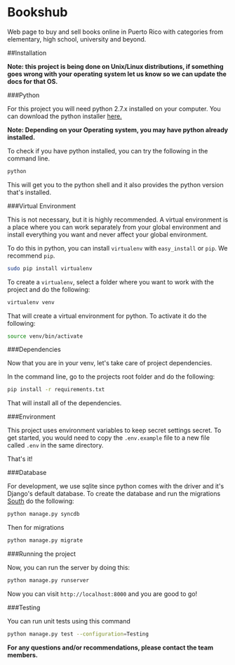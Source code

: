 Bookshub
========

Web page to buy and sell books online in Puerto Rico with categories from elementary, high school, university and beyond.

##Installation

**Note: this project is being done on Unix/Linux distributions, if something goes wrong with your
operating system let us know so we can update the docs for that OS.**

###Python

For this project you will need python 2.7.x installed on your computer.
You can download the python installer [here.](https://www.python.org/downloads/)

**Note: Depending on your Operating system, you may have python already installed.**

To check if you have python installed, you can try the following in the command line.

```bash
python
```

This will get you to the python shell and it also provides the python version that's installed.

###Virtual Environment

This is not necessary, but it is highly recommended. A virtual environment is a place where
you can work separately from your global environment and install everything you want and never
affect your global environment.

To do this in python, you can install `virtualenv` with `easy_install` or `pip`. We recommend `pip`.

```bash
sudo pip install virtualenv
```

To create a `virtualenv`, select a folder where you want to work with the project and do the following:
 
```bash
virtualenv venv
```

That will create a virtual environment for python. To activate it do the following:

```bash
source venv/bin/activate
```

###Dependencies

Now that you are in your venv, let's take care of project dependencies.

In the command line, go to the projects root folder and do the following:

```bash
pip install -r requirements.txt
```

That will install all of the dependencies.

###Environment

This project uses environment variables to keep secret settings secret. To get started, you would need to copy the `.env.example` file to a new file called `.env` in the same directory.

That's it!

###Database

For development, we use sqlite since python comes with the driver and it's Django's default database.
To create the database and run the migrations [South](https://godjango.com/3-introduction-to-south-migrations/) do the following:

```bash
python manage.py syncdb
```

Then for migrations

```bash
python manage.py migrate
```

###Running the project

Now, you can run the server by doing this:

```bash
python manage.py runserver
```

Now you can visit `http://localhost:8000` and you are good to go!

###Testing

You can run unit tests using this command
```bash
python manage.py test --configuration=Testing
```

**For any questions and/or recommendations, please contact the team members.**